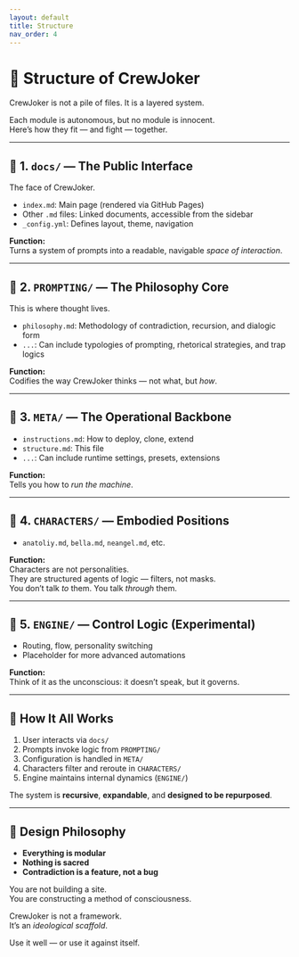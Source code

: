```yaml
---
layout: default
title: Structure
nav_order: 4
---
```


# 🧩 Structure of CrewJoker

CrewJoker is not a pile of files. It is a layered system.

Each module is autonomous, but no module is innocent.  
Here’s how they fit — and fight — together.

---

## 📁 1. `docs/` — The Public Interface

The face of CrewJoker.

- `index.md`: Main page (rendered via GitHub Pages)
- Other `.md` files: Linked documents, accessible from the sidebar
- `_config.yml`: Defines layout, theme, navigation

**Function:**  
Turns a system of prompts into a readable, navigable *space of interaction*.

---

## 📁 2. `PROMPTING/` — The Philosophy Core

This is where thought lives.

- `philosophy.md`: Methodology of contradiction, recursion, and dialogic form
- `...`: Can include typologies of prompting, rhetorical strategies, and trap logics

**Function:**  
Codifies the way CrewJoker thinks — not what, but *how*.

---

## 📁 3. `META/` — The Operational Backbone

- `instructions.md`: How to deploy, clone, extend  
- `structure.md`: This file  
- `...`: Can include runtime settings, presets, extensions

**Function:**  
Tells you how to *run the machine*.

---

## 📁 4. `CHARACTERS/` — Embodied Positions

- `anatoliy.md`, `bella.md`, `neangel.md`, etc.

**Function:**  
Characters are not personalities.  
They are structured agents of logic — filters, not masks.  
You don’t talk *to* them. You talk *through* them.

---

## 📁 5. `ENGINE/` — Control Logic (Experimental)

- Routing, flow, personality switching
- Placeholder for more advanced automations

**Function:**  
Think of it as the unconscious: it doesn’t speak, but it governs.

---

## 🔄 How It All Works

1. User interacts via `docs/`
2. Prompts invoke logic from `PROMPTING/`
3. Configuration is handled in `META/`
4. Characters filter and reroute in `CHARACTERS/`
5. Engine maintains internal dynamics (`ENGINE/`)

The system is **recursive**, **expandable**, and **designed to be repurposed**.

---

## 🎯 Design Philosophy

- **Everything is modular**
- **Nothing is sacred**
- **Contradiction is a feature, not a bug**

You are not building a site.  
You are constructing a method of consciousness.

CrewJoker is not a framework.  
It’s an *ideological scaffold*.

Use it well — or use it against itself.
